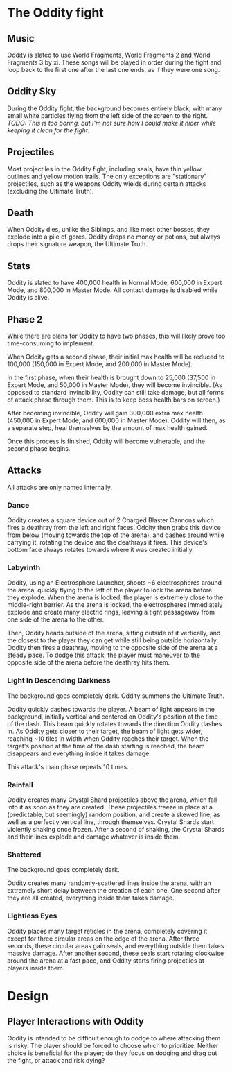 # The Oddity fight

## Music
Oddity is slated to use World Fragments, World Fragments 2 and World Fragments 3 by xi.
These songs will be played in order during the fight and loop back to the first one after the last one ends, as if they were one song.

## Oddity Sky
During the Oddity fight, the background becomes entirely black, with many small white particles flying from the left side of the screen to the right.
*TODO: This is too boring, but I'm not sure how I could make it nicer while keeping it clean for the fight.*

## Projectiles
Most projectiles in the Oddity fight, including seals, have thin yellow outlines and yellow motion trails.
The only exceptions are "stationary" projectiles, such as the weapons Oddity wields during certain attacks (excluding the Ultimate Truth).

## Death
When Oddity dies, unlike the Siblings, and like most other bosses, they explode into a pile of gores.
Oddity drops no money or potions, but always drops their signature weapon, the Ultimate Truth.

## Stats
Oddity is slated to have 400,000 health in Normal Mode, 600,000 in Expert Mode, and 800,000 in Master Mode.
All contact damage is disabled while Oddity is alive.

## Phase 2
While there are plans for Oddity to have two phases, this will likely prove too time-consuming to implement.

When Oddity gets a second phase, their initial max health will be reduced to 100,000 (150,000 in Expert Mode, and 200,000 in Master Mode).

In the first phase, when their health is brought down to 25,000 (37,500 in Expert Mode, and 50,000 in Master Mode), they will become invincible.
(As opposed to standard invincibility, Oddity can still take damage, but all forms of attack phase through them. This is to keep boss health bars on screen.)

After becoming invincible, Oddity will gain 300,000 extra max health (450,000 in Expert Mode, and 600,000 in Master Mode).
Oddity will then, as a separate step, heal themselves by the amount of max health gained.

Once this process is finished, Oddity will become vulnerable, and the second phase begins.

## Attacks
All attacks are only named internally.

### Dance
Oddity creates a square device out of 2 Charged Blaster Cannons which fires a deathray from the left and right faces.
Oddity then grabs this device from below (moving towards the top of the arena), and dashes around while carrying it, rotating the device and the deathrays it fires.
This device's bottom face always rotates towards where it was created initially.

### Labyrinth
Oddity, using an Electrosphere Launcher, shoots ~6 electrospheres around the arena, quickly flying to the left of the player to lock the arena before they explode.
When the arena is locked, the player is extremely close to the middle-right barrier.
As the arena is locked, the electrospheres immediately explode and create many electric rings, leaving a tight passageway from one side of the arena to the other.

Then, Oddity heads outside of the arena, sitting outside of it vertically, and the closest to the player they can get while still being outside horizontally.
Oddity then fires a deathray, moving to the opposite side of the arena at a steady pace.
To dodge this attack, the player must maneuver to the opposite side of the arena before the deathray hits them.

### Light In Descending Darkness
The background goes completely dark.
Oddity summons the Ultimate Truth.

Oddity quickly dashes towards the player. A beam of light appears in the background, initially vertical and centered on Oddity's position at the time of the dash.
This beam quickly rotates towards the direction Oddity dashes in.
As Oddity gets closer to their target, the beam of light gets wider, reaching ~10 tiles in width when Oddity reaches their target.
When the target's position at the time of the dash starting is reached, the beam disappears and everything inside it takes damage.

This attack's main phase repeats 10 times.

### Rainfall
Oddity creates many Crystal Shard projectiles above the arena, which fall into it as soon as they are created.
These projectiles freeze in place at a (predictable, but seemingly) random position, and create a skewed line, as well as a perfectly vertical line, through themselves.
Crystal Shards start violently shaking once frozen.
After a second of shaking, the Crystal Shards and their lines explode and damage whatever is inside them.

### Shattered
The background goes completely dark.

Oddity creates many randomly-scattered lines inside the arena, with an extremely short delay between the creation of each one.
One second after they are all created, everything inside them takes damage.

### Lightless Eyes
Oddity places many target reticles in the arena, completely covering it except for three circular areas on the edge of the arena.
After three seconds, these circular areas gain seals, and everything outside them takes massive damage.
After another second, these seals start rotating clockwise around the arena at a fast pace, and Oddity starts firing projectiles at players inside them.

# Design

## Player Interactions with Oddity
Oddity is intended to be difficult enough to dodge to where attacking them is risky.
The player should be forced to choose which to prioritize.
Neither choice is beneficial for the player; do they focus on dodging and drag out the fight, or attack and risk dying?
